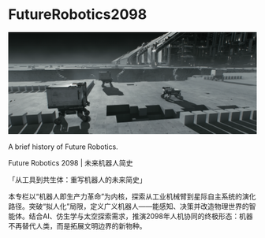 # FutureRobotics2098

![alt text](figs/banner.png)

A brief history of Future Robotics.

Future Robotics 2098 | 未来机器人简史​

「从工具到共生体：重写机器人的未来简史」​​

本专栏以“机器人即生产力革命”为内核，探索从工业机械臂到星际自主系统的演化路径。突破“拟人化”局限，定义广义机器人——​​能感知、决策并改造物理世界的智能体​​。结合AI、仿生学与太空探索需求，推演2098年人机协同的终极形态：机器不再替代人类，而是拓展文明边界的新物种。
